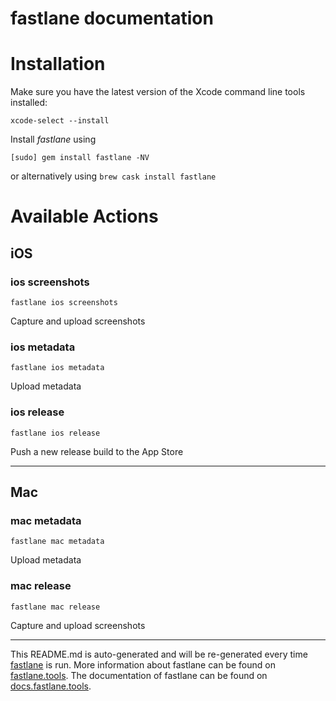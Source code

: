 fastlane documentation
================
# Installation

Make sure you have the latest version of the Xcode command line tools installed:

```
xcode-select --install
```

Install _fastlane_ using
```
[sudo] gem install fastlane -NV
```
or alternatively using `brew cask install fastlane`

# Available Actions
## iOS
### ios screenshots
```
fastlane ios screenshots
```
Capture and upload screenshots
### ios metadata
```
fastlane ios metadata
```
Upload metadata
### ios release
```
fastlane ios release
```
Push a new release build to the App Store

----

## Mac
### mac metadata
```
fastlane mac metadata
```
Upload metadata
### mac release
```
fastlane mac release
```
Capture and upload screenshots

----

This README.md is auto-generated and will be re-generated every time [fastlane](https://fastlane.tools) is run.
More information about fastlane can be found on [fastlane.tools](https://fastlane.tools).
The documentation of fastlane can be found on [docs.fastlane.tools](https://docs.fastlane.tools).
